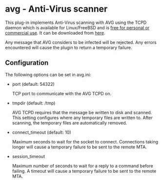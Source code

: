 # avg - Anti-Virus scanner

This plug-in implements Anti-Virus scanning with AVG using the TCPD daemon which is available for Linux/FreeBSD and is [free for personal or commercial use](http://www.avg.com/gb-en/faq.pnuid-faq_v3_linux).
It can be downloaded from [here](http://free.avg.com/gb-en/download.prd-alf).

Any message that AVG considers to be infected will be rejected.  Any errors encountered will cause the plugin to return a temporary failure.

## Configuration

The following options can be set in avg.ini:

* port (default: 54322)

    TCP port to communicate with the AVG TCPD on.

* tmpdir (default: /tmp)

    AVG TCPD requires that the message be written to disk and scanned.  This setting configures where any temporary files are written to. After scanning, the temporary files are automatically removed.

* connect\_timeout (default: 10)

    Maximum seconds to wait for the socket to connect. Connections taking longer will cause a temporary failure to be sent to the remote MTA.

* session\_timeout

    Maximum number of seconds to wait for a reply to a command before failing.  A timeout will cause a temporary failure to be sent to the remote MTA.
